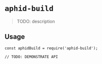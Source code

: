 # `aphid-build`

> TODO: description

## Usage

```
const aphidBuild = require('aphid-build');

// TODO: DEMONSTRATE API
```
